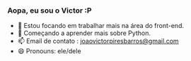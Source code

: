 ### Aopa, eu sou o Victor :P

- 🔭 Estou focando em trabalhar mais na área do front-end.
- 🌱 Começando a aprender mais sobre Python.
- 📫 Email de contato : joaovictorpiresbarros@gmail.com
- 😄 Pronouns: ele/dele
